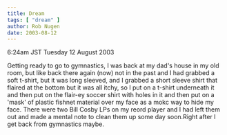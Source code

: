 ```yaml
---
title: Dream
tags: [ "dream" ]
author: Rob Nugen
date: 2003-08-12
---
```


<p class=date>6:24am JST Tuesday 12 August 2003</p>

<p class=dream>Getting ready to go to gymnastics, I was back at my
dad's house in my old room, but like back there again (now) not in the
past and I had grabbed a soft t-shirt, but it was long sleeved, and I
grabbed a short sleeve shirt that flaired at the bottom but it was all
itchy, so I put on a t-shirt underneath it and then put on the
flair-ey soccer shirt with holes in it and then put on a 'mask' of
plastic fishnet material over my face as a mokc way to hide my face.
There were two Bill Cosby LPs on my reord player and I had left them
out and made a mental note to clean them up some day soon.Right after
I get back from gymnastics maybe.</p>

